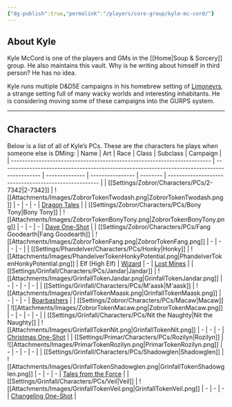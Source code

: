 ```yaml
---
{"dg-publish":true,"permalink":"/players/core-group/kyle-mc-cord/"}
---
```


## About Kyle
Kyle McCord is one of the players and GMs in the [[Home\|Soup & Sorcery]] group. He also maintains this vault. Why is he writing about himself in third person? He has no idea.

Kyle runs multiple D&D5E campaigns in his homebrew setting of [Limoneyrs](Settings/Limoneyrs/Limoneyrs.md), a strange setting full of many wacky worlds and interesting inhabitants. He is considering moving some of these campaigns into the GURPS system.

---
## Characters
Below is a list of all of Kyle’s PCs. These are the characters he plays when someone else is DMing:
| Name                                                                     | Art                                                                                          | Race           | Class            | Subclass | Campaign                                              |
| ------------------------------------------------------------------------ | -------------------------------------------------------------------------------------------- | -------------- | ---------------- | -------- | ----------------------------------------------------- |
| [[Settings/Zobror/Characters/PCs/2-7342\|2-7342]]                     | ![[Attachments/Images/ZobrorTokenTwodash.png\|ZobrorTokenTwodash.png]]                       | \-             | \-               | \-       | [Dragon Tales](Dragon%20Tales.md)                     |
| [[Settings/Zobror/Characters/PCs/Bony Tony\|Bony Tony]]               | ![[Attachments/Images/ZobrorTokenBonyTony.png\|ZobrorTokenBonyTony.png]]                     | \-             | \-               | \-       | [Dave One-Shot](Dave%20One-Shot.md)                   |
| [[Settings/Zobror/Characters/PCs/Fang Goodearth\|Fang Goodearth]]     | ![[Attachments/Images/ZobrorTokenFang.png\|ZobrorTokenFang.png]]                             | \-             | \-               | \-       | \-                                                    |
| [[Settings/Phandelver/Characters/PCs/Honky\|Honky]]                   | ![[Attachments/Images/PhandelverTokenHonkyPotential.png\|PhandelverTokenHonkyPotential.png]] | Elf (High Elf) | [Wizard](Wizard) | \-       | [Lost Mines](Lost%20Mines.md)                         |
| [[Settings/Grinfall/Characters/PCs/Jandar\|Jandar]]                   | ![[Attachments/Images/GrinfallTokenJandar.png\|GrinfallTokenJandar.png]]                     | \-             | \-               | \-       | \-                                                    |
| [[Settings/Grinfall/Characters/PCs/M'aask\|M'aask]]                   | ![[Attachments/Images/GrinfallTokenMaask.png\|GrinfallTokenMaask.png]]                       | \-             | \-               | \-       | [Boarbashers](Boarbashers.md)                         |
| [[Settings/Zobror/Characters/PCs/Macaw\|Macaw]]                       | ![[Attachments/Images/ZobrorTokenMacaw.png\|ZobrorTokenMacaw.png]]                           | \-             | \-               | \-       | \-                                                    |
| [[Settings/Grinfall/Characters/PCs/Nit the Naughty\|Nit the Naughty]] | ![[Attachments/Images/GrinfallTokenNit.png\|GrinfallTokenNit.png]]                           | \-             | \-               | \-       | [Christmas One-Shot](Christmas%20One-Shot.md)         |
| [[Settings/Primar/Characters/PCs/Rozilyn\|Rozilyn]]                   | ![[Attachments/Images/PrimarTokenRozilyn.png\|PrimarTokenRozilyn.png]]                       | \-             | \-               | \-       | \-                                                    |
| [[Settings/Grinfall/Characters/PCs/Shadowglen\|Shadowglen]]           | ![[Attachments/Images/GrinfallTokenShadowglen.png\|GrinfallTokenShadowglen.png]]             | \-             | \-               | \-       | [Tales from the Force](Tales%20from%20the%20Force.md) |
| [[Settings/Grinfall/Characters/PCs/Veil\|Veil]]                       | ![[Attachments/Images/GrinfallTokenVeil.png\|GrinfallTokenVeil.png]]                         | \-             | \-               | \-       | [Changeling One-Shot](Changeling%20One-Shot.md)       |





